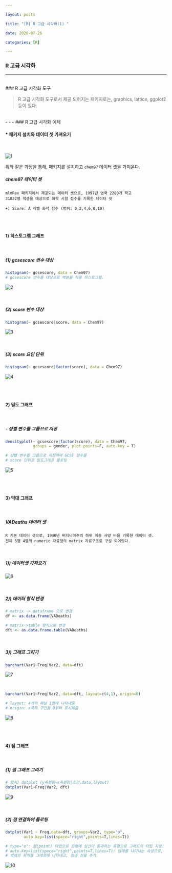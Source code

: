 ```yaml
---

layout: posts

title: "[R] R 고급 시각화(1) "

date: 2020-07-26

categories: [R]

---
```

### R 고급 시각화

- - -
 <br>
### R 고급 시각화 도구


<blockQuote> R 고급 시각화 도구로서 제공 되어지는 패키지로는,
graphics, lattice, ggplot2 등이 있다.
</blockQuote>

<br>
- - -
### R 고급 시각화 예제
<br>

<h4>* 패키지 설치와 데이터 셋 가져오기 </h4>

<br>

![1](https://user-images.githubusercontent.com/67821750/88472626-e0da7280-cf4f-11ea-9e50-40851fdcc173.png)

위와 같은 과정을 통해, 패키지를 설치하고 `chem97` 데이터 셋을 가져온다.

<h5>chem97 데이터 셋</h5>

~~~
mlmRev 패키지에서 제공되는 데이터 셋으로, 1997년 영국 2280개 학교
31022명 학생을 대상으로 화학 시험 점수를 기록한 데이터 셋

+) Score: A 레벨 화학 점수 (범위: 0,2,4,6,8,10)
~~~

<br>
<br>

<h4>1) 히스토그램 그래프</h4>
<br>

<h5>(1) gcsescore 변수 대상</h5>

~~~R
histogram(~ gcsescore, data = Chem97)
# gcsescore 변수를 대상으로 백분율 적용 히스토그램.
~~~

![2](https://user-images.githubusercontent.com/67821750/88472677-81309700-cf50-11ea-98c6-4a9e8c437814.png)

<br>

<h5>(2) score 변수 대상</h5>

~~~R
histogram(~ gcsescore|score, data = Chem97) 
~~~
![3](https://user-images.githubusercontent.com/67821750/88472722-ec7a6900-cf50-11ea-8077-14eca50eede7.png)

<br>

<h5>(3) score 요인 단위 </h5>

~~~R
histogram(~ gcsescore|factor(score), data = Chem97)
~~~

![4](https://user-images.githubusercontent.com/67821750/88472733-0fa51880-cf51-11ea-90b3-96ee7d3a872f.png)


<br>
<br>

<h4>2) 밀도 그래프</h4>
<br>

<h5> - 성별 변수를 그룹으로 지정</h5>

~~~R
densityplot(~ gcsescore|factor(score), data = Chem97,
            groups = gender, plot.points=F, auto.key = T)

# 성별 변수를 그룹으로 지정하여 GCSE 점수를
# score 단위로 밀도그래프 플로팅
~~~

![5](https://user-images.githubusercontent.com/67821750/88472766-63176680-cf51-11ea-8c75-1315283c2a5b.png)

<br>
<br>

<h4>3) 막대 그래프</h4>
<br>

<h5> VADeaths 데이터 셋</h5>

~~~
R 기본 데이터 셋으로, 1940년 버지니아주의 하위 계층 사망 비율 기록한 데이터 셋.
전체 5행 4열의 numeric 자료형의 matrix 자료구조로 구성 되어있다.
~~~

<br>

<h5> 1)) 데이터셋 가져오기 </h5>

![6](https://user-images.githubusercontent.com/67821750/88472797-af62a680-cf51-11ea-8e5a-57289ba61896.png)

<br>

<h5> 2)) 데이터 형식 변경 </h5>

~~~R
# matrix -> dataframe 으로 변경
df <- as.data.frame(VADeaths)

# matrix->table 형식으로 변경
dft <- as.data.frame.table(VADeaths)
~~~

<br>

<h5> 3)) 그래프 그리기 </h5>

~~~R
barchart(Var1~Freq|Var2, data=dft)
~~~

![7](https://user-images.githubusercontent.com/67821750/88472826-ffda0400-cf51-11ea-9e2b-1aafc42b70a8.png)

<br>

~~~R
barchart(Var1~Freq|Var2, data=dft, layout=c(4,1), origin=0)

# layout: 4개의 패널 1행에 나타내줌
# origin: x축의 구간을 0부터 표시해줌
~~~

![8](https://user-images.githubusercontent.com/67821750/88472842-2f890c00-cf52-11ea-8a0f-6b8e36542da0.png)


<br>
<br>

<h4>4) 점 그래프</h4>
<br>

<h5>(1) 점 그래프 그리기 </h5>

~~~R
# 형식) dotplot (y축컬럼~x축컬럼|조건,data,layout)
dotplot(Var1~Freq|Var2, dft)
~~~

![9](https://user-images.githubusercontent.com/67821750/88472868-75de6b00-cf52-11ea-8a57-2b33a492bc60.png)

<br>

<h5>(2) 점 연결하여 플로팅  </h5>

~~~R
dotplot(Var1 ~ Freq,data=dft, groups=Var2, type="o",
        auto.key=list(space="right",points=T,lines=T))

# type="o": 점(point) 타입으로 원형에 실선이 통과하는 유형으로 그래프의 타입 지정.
# auto.key=list(space="right",points=T,lines=T): 범례를 나타내는 속성으로,
# 범례의 위치를 그래프에 나타내고, 점과 선을 추가.

~~~

![10](https://user-images.githubusercontent.com/67821750/88472882-aaeabd80-cf52-11ea-8f20-af125008e31a.png)

<br>
<br>


